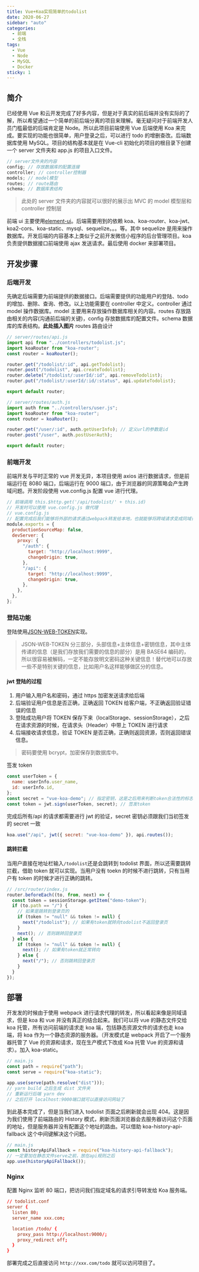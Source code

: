```yaml
---
title: Vue+Koa实现简单的todolist
date: 2020-06-27
sidebar: "auto"
categories:
  - 前端
  - 全栈
tags:
  - Vue
  - Node
  - MySQL
  - Docker
sticky: 1
---
```


## 简介

已经使用 Vue 和云开发完成了好多内容，但是对于真实的前后端并没有实际的了解，所以希望通过一个简单的前后端分离的项目来理解。毫无疑问对于前端开发人员门槛最低的后端肯定是 Node。所以此项目前端使用 Vue 后端使用 Koa 来完成。要实现的功能也很简单，用户登录之后，可以进行 todo 的增删查改。后端数据库使用 MySQL。项目的结构基本就是在 Vue-cli 初始化的项目的根目录下创建一个 server 文件夹和 app.js 的项目入口文件。

<!-- more -->

```js
// server文件夹的内容
config; // 存放数据库的配置连接
controller; // controller控制器
models; // model模型
routes; // route路由
schema; // 数据库表结构
```

> 此处的 server 文件夹的内容就可以很好的展示出 MVC 的 model 模型层和 controller 控制层

前端 ui 主要使用[element-ui](https://element.eleme.cn/#/zh-CN)。后端需要用到的依赖 koa、koa-router、koa-jwt、koa2-cors、koa-static、mysql、sequelize。。。等。其中 sequelize 是用来操作数据库。开发后端的内容基本上类似于之前开发微信小程序的后台管理项目。koa 负责提供数据接口前端使用 ajax 发送请求。最后使用 docker 来部署项目。

## 开发步骤

### 后端开发

先确定后端需要为前端提供的数据接口。后端需要提供的功能用户的登陆、todo 的增加、删除、查询、修改。以上功能需要在 controller 中定义。controller 通过 model 操作数据库。model 主要用来存放操作数据库相关的内容。routes 存放路由相关的内容(沟通前后端的关键)，config 存放数据库的配置文件。schema 数据库的库表结构。**此处插入图片**
routes 路由设计

```js
// server/routes/api.js
import api from "../controllers/todolist.js";
import koaRouter from "koa-router";
const router = koaRouter();

router.get("/todolist/:id", api.getTodolist);
router.post("/todolist", api.createTodolist);
router.delete("/todolist/:userId/:id", api.removeTodolist);
router.put("/todolist/:userId/:id/:status", api.updateTodolist);

export default router;

// server/routes/auth.js
import auth from "../controllers/user.js";
import koaRouter from "koa-router";
const router = koaRouter();

router.get("/user/:id", auth.getUserInfo); // 定义url的参数是id
router.post("/user", auth.postUserAuth);

export default router;
```

### 前端开发

前端开发与平时正常的 vue 开发无异，本项目使用 axios 进行数据请求，但是前端运行在 8080 端口，后端运行在 9000 端口，由于浏览器的同源策略会产生跨域问题。开发阶段使用 vue.config.js 配置 vue 进行代理。

```js
// 前端调用 this.$http.get('/api/todolist/' + this.id)
// 开发时可以使用 vue.config.js 做代理
// vue.config.js
// 配置完成后我们能够将外部的请求通过webpack转发给本地，也就能够将跨域请求变成同域请求了
module.exports = {
  productionSourceMap: false,
  devServer: {
    proxy: {
      "/auth": {
        target: "http://localhost:9999",
        changeOrigin: true,
      },
      "/api": {
        target: "http://localhost:9999",
        changeOrigin: true,
      },
    },
  },
};
```

### 登陆功能

登陆使用[JSON-WEB-TOKEN](https://jwt.io/)实现。

> JSON-WEB-TOKEN 分三部分，头部信息+主体信息+密钥信息，其中主体传递的信息（是我们存放我们需要的信息的部分）是用 BASE64 编码的，所以很容易被解码，一定不能存放明文密码这种关键信息！替代地可以存放一些不是特别关键的信息，比如用户名这样能够做区分的信息。

#### jwt 登陆的过程

1. 用户输入用户名和密码，通过 https 加密发送请求给后端
2. 后端验证用户信息是否正确，正确返回 TOKEN 给客户端，不正确返回验证错误的信息
3. 登陆成功用户将 TOKEN 保存下来（localStorage、sessionStorage），之后在请求资源的时候，在请求头（Header）中带上 TOKEN 进行请求
4. 后端接收请求信息，验证 TOKEN 是否正确，正确则返回资源，否则返回错误信息。

> 密码要使用 bcrypt，加密保存到数据库中。

签发 token

```js
const userToken = {
  name: userInfo.user_name,
  id: userInfo.id,
};
const secret = "vue-koa-demo"; // 指定密钥，这是之后用来判断token合法性的标志
const token = jwt.sign(userToken, secret); // 签发token
```

完成后所有/api 的请求都需要进行 jwt 的验证，secret 密钥必须跟我们当初签发的 secret 一致

```js
koa.use("/api", jwt({ secret: "vue-koa-demo" }), api.routes());
```

#### 跳转拦截

当用户直接在地址栏输入`/todolist`还是会跳转到 todolist 界面，所以还需要跳转拦截，借助 token 就可以实现。当用户没有 toekn 的时候不进行跳转，只有当用户有 token 的时候才进行正确的跳转。

```js
// /src/router/index.js
router.beforeEach((to, from, next) => {
  const token = sessionStorage.getItem("demo-token");
  if (to.path == "/") {
    // 如果是跳转到登录页的
    if (token != "null" && token != null) {
      next("/todolist"); // 如果有token就转向todolist不返回登录页
    }
    next(); // 否则跳转回登录页
  } else {
    if (token != "null" && token != null) {
      next(); // 如果有token就正常转向
    } else {
      next("/"); // 否则跳转回登录页
    }
  }
});
```

## 部署

开发发的时候由于使用 webpack 进行请求代理的转发，所以看起来像是同域请求，但是 koa 和 vue 并没有真正的结合起来。我们可以将 vue 的静态文件交给 koa 托管，所有访问前端的请求走 koa 端，包括静态资源文件的请求也走 koa 端，将 koa 作为一个静态资源的服务器。（开发模式是 webpack 开启了一个服务器托管了 Vue 的资源和请求，现在生产模式下改成 Koa 托管 Vue 的资源和请求）。加入 koa-static。

```js
// main.js
const path = require("path");
const serve = require("koa-static");

app.use(serve(path.resolve("dist")));
// yarn build 之后生成 dist 文件夹
// 重新运行后端 yarn dev
// 之后打开 localhost:9000端口就可以直接访问网站了
```

到此基本完成了，但是当我们进入 todolist 页面之后刷新就会出现 404。这是因为我们使用了前端路由的 History 模式，刷新页面浏览器会去服务器访问这个页面的地址，但是服务器并没有配置这个地址的路由。可以借助 koa-history-api-fallback 这个中间键解决这个问题。

```js
// main.js
const historyApiFallback = require("koa-history-api-fallback");
// 一定要加在静态文件serve之前，放在api规则之后
app.use(historyApiFallback());
```

### Nginx

配置 Nginx 监听 80 端口，把访问我们指定域名的请求引导转发给 Koa 服务端。

```conf
// todolist.conf
server {
  listen 80;
  server_name xxx.com;

  location /todo/ {
    proxy_pass http://localhost:9000/;
    proxy_redirect off;
  }
}

```

部署完成之后直接访问 `http://xxx.com/todo` 就可以访问项目了。
